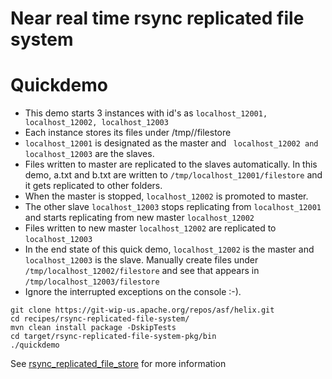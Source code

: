 <!---
Licensed to the Apache Software Foundation (ASF) under one
or more contributor license agreements.  See the NOTICE file
distributed with this work for additional information
regarding copyright ownership.  The ASF licenses this file
to you under the Apache License, Version 2.0 (the
"License"); you may not use this file except in compliance
with the License.  You may obtain a copy of the License at

  http://www.apache.org/licenses/LICENSE-2.0

Unless required by applicable law or agreed to in writing,
software distributed under the License is distributed on an
"AS IS" BASIS, WITHOUT WARRANTIES OR CONDITIONS OF ANY
KIND, either express or implied.  See the License for the
specific language governing permissions and limitations
under the License.
-->

Near real time rsync replicated file system
===========================================

Quickdemo
=========

* This demo starts 3 instances with id's as ```localhost_12001, localhost_12002, localhost_12003```
* Each instance stores its files under /tmp/<id>/filestore
* ``` localhost_12001 ``` is designated as the master and ``` localhost_12002 and localhost_12003``` are the slaves.
* Files written to master are replicated to the slaves automatically. In this demo, a.txt and b.txt are written to ```/tmp/localhost_12001/filestore``` and it gets replicated to other folders.
* When the master is stopped, ```localhost_12002``` is promoted to master. 
* The other slave ```localhost_12003``` stops replicating from ```localhost_12001``` and starts replicating from new master ```localhost_12002```
* Files written to new master ```localhost_12002``` are replicated to ```localhost_12003```
* In the end state of this quick demo, ```localhost_12002``` is the master and ```localhost_12003``` is the slave. Manually create files under ```/tmp/localhost_12002/filestore``` and see that appears in ```/tmp/localhost_12003/filestore```
* Ignore the interrupted exceptions on the console :-).

```
git clone https://git-wip-us.apache.org/repos/asf/helix.git
cd recipes/rsync-replicated-file-system/
mvn clean install package -DskipTests
cd target/rsync-replicated-file-system-pkg/bin
./quickdemo

```

See [rsync_replicated_file_store](http://helix.apache.org/recipes/rsync_replicated_file_store.html) for more information

